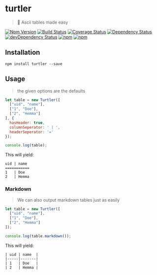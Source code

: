 # turtler

> 🐢 Ascii tables made easy

[![Npm Version](https://img.shields.io/npm/v/turtler.svg)](https://www.npmjs.com/package/turtler)
[![Build Status](https://travis-ci.org/gabrielcsapo/turtler.svg?branch=master)](https://travis-ci.org/gabrielcsapo/turtler)
[![Coverage Status](https://lcov-server.gabrielcsapo.com/badge/github%2Ecom/gabrielcsapo/turtler.svg)](https://lcov-server.gabrielcsapo.com/coverage/github%2Ecom/gabrielcsapo/turtler)
[![Dependency Status](https://starbuck.gabrielcsapo.com/badge/github/gabrielcsapo/turtler/status.svg)](https://starbuck.gabrielcsapo.com/github/gabrielcsapo/turtler)
[![devDependency Status](https://starbuck.gabrielcsapo.com/badge/github/gabrielcsapo/turtler/dev-status.svg)](https://starbuck.gabrielcsapo.com/github/gabrielcsapo/turtler#info=devDependencies)
[![npm](https://img.shields.io/npm/dt/turtler.svg)]()
[![npm](https://img.shields.io/npm/dm/turtler.svg)]()

## Installation

```
npm install turtler --save
```

## Usage

> the given options are the defaults

```javascript
let table = new Turtler([
  ["uid", "name"],
  ["1", "Doe"],
  ["2", "Hemma"]
], {
  hasHeader: true,
  columnSeperator: ' | ',
  headerSeperator: '='
});

console.log(table);
```

This will yield:

```
uid | name
===========
1   | Doe  
2   | Hemma
```

### Markdown

> We can also output markdown tables just as easily


```javascript
let table = new Turtler([
  ["uid", "name"],
  ["1", "Doe"],
  ["2", "Hemma"]
]);

console.log(table.markdown());
```

This will yield:

```
| uid | name  |
|-----|-------|
| 1   | Doe   |
| 2   | Hemma |
```

